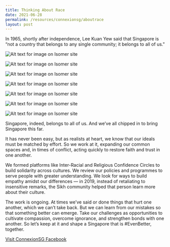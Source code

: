 ```yaml
---
title: Thinking About Race
date: 2021-06-28
permalink: /resources/connexionsg/aboutrace
layout: post
---
```


In 1965, shortly after independence, Lee Kuan Yew said that Singapore is “not a country that belongs to any single community; it belongs to all of us."

![Alt text for image on Isomer site](/images/race1.jpeg)

![Alt text for image on Isomer site](/images/race2.jpeg)

![Alt text for image on Isomer site](/images/race3.jpeg)

![Alt text for image on Isomer site](/images/race4.jpeg)

![Alt text for image on Isomer site](/images/race5.jpeg)

![Alt text for image on Isomer site](/images/race6.jpeg)

![Alt text for image on Isomer site](/images/race7.jpeg)

Singapore, indeed, belongs to all of us. And we’ve all chipped in to bring Singapore this far.

It has never been easy, but as realists at heart, we know that our ideals must be matched by effort. So we work at it, expanding our common spaces and, in times of conflict, acting quickly to restore faith and trust in one another.

We formed platforms like Inter-Racial and Religious Confidence Circles to build solidarity across cultures. We review our policies and programmes to serve people with greater understanding. We look for ways to build empathy amidst our differences — in 2019, instead of retaliating to insensitive remarks, the Sikh community helped that person learn more about their culture. 

The work is ongoing. At times we’ve said or done things that hurt one another, which we can’t take back. But we can learn from our mistakes so that something better can emerge. Take our challenges as opportunities to cultivate compassion, overcome ignorance, and strengthen bonds with one another. So let’s keep at it and shape a Singapore that is #EvenBetter, together.

<a href="https://www.facebook.com/ConnexionSG" target="_blank">Visit ConnexionSG Facebook</a>